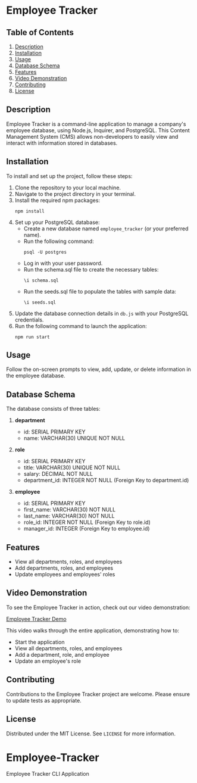
# Employee Tracker

## Table of Contents
1. [Description](#description)
2. [Installation](#installation)
3. [Usage](#usage)
4. [Database Schema](#database-schema)
5. [Features](#features)
6. [Video Demonstration](#video-demonstration)
7. [Contributing](#contributing)
8. [License](#license)

## Description

Employee Tracker is a command-line application to manage a company's employee database, using Node.js, Inquirer, and PostgreSQL. This Content Management System (CMS) allows non-developers to easily view and interact with information stored in databases.

## Installation

To install and set up the project, follow these steps:

1. Clone the repository to your local machine.
2. Navigate to the project directory in your terminal.
3. Install the required npm packages:
   ```
   npm install
   ```
4. Set up your PostgreSQL database:
   - Create a new database named `employee_tracker` (or your preferred name).
   - Run the following command:
     ```
     psql -U postgres
     ```
   - Log in with your user password. 
   - Run the schema.sql file to create the necessary tables:
     ```
     \i schema.sql
     ```
   - Run the seeds.sql file to populate the tables with sample data:
     ```
     \i seeds.sql
     ```
5. Update the database connection details in `db.js` with your PostgreSQL credentials.
6. Run the following command to launch the application: 
     ```
     npm run start
     ```

## Usage

Follow the on-screen prompts to view, add, update, or delete information in the employee database.

## Database Schema

The database consists of three tables:

1. **department**
   - id: SERIAL PRIMARY KEY
   - name: VARCHAR(30) UNIQUE NOT NULL

2. **role**
   - id: SERIAL PRIMARY KEY
   - title: VARCHAR(30) UNIQUE NOT NULL
   - salary: DECIMAL NOT NULL
   - department_id: INTEGER NOT NULL (Foreign Key to department.id)

3. **employee**
   - id: SERIAL PRIMARY KEY
   - first_name: VARCHAR(30) NOT NULL
   - last_name: VARCHAR(30) NOT NULL
   - role_id: INTEGER NOT NULL (Foreign Key to role.id)
   - manager_id: INTEGER (Foreign Key to employee.id)

## Features

- View all departments, roles, and employees
- Add departments, roles, and employees
- Update employees and employees' roles

## Video Demonstration

To see the Employee Tracker in action, check out our video demonstration:

[Employee Tracker Demo]()

This video walks through the entire application, demonstrating how to:
- Start the application
- View all departments, roles, and employees
- Add a department, role, and employee
- Update an employee's role

## Contributing

Contributions to the Employee Tracker project are welcome. Please ensure to update tests as appropriate.

## License

Distributed under the MIT License. See `LICENSE` for more information.

# Employee-Tracker
Employee Tracker CLI Application
